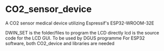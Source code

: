 # CO2_sensor_device
A CO2 sensor medical device utilizing Espressif's ESP32-WROOM-32E


DWIN_SET is the folder/files to program the LCD directly
lcd is the source code for the LCD GUI. To be used by DGUS programme
For ESP32 software, both CO2_device and libraries are needed
